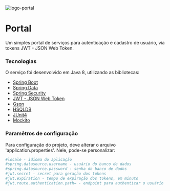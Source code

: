 ![logo-portal](http://iconwanted.com/downloads/th3-prophetman/game-icons-ii/png/128x128/portal.png) 
# Portal
Um simples portal de serviços para autenticação e cadastro de usuário, via tokens JWT - JSON Web Token.

### Tecnologias
 O serviço foi desenvolvido em Java 8, utilizando as bibliotecas:
 * [Spring Boot](https://spring.io/projects/spring-boot)
 * [Spring Data](https://spring.io/projects/spring-data)
 * [Spring Security](https://spring.io/projects/spring-ws)
 * [JWT - JSON Web Token](https://jwt.io/)
 * [Gson](https://github.com/google/gson)
 * [HSQLDB](http://hsqldb.org/)
 * [JUnit4](https://junit.org/junit4/)
 * [Mockito](https://site.mockito.org/)

### Paramêtros de configuração
Para configuração do projeto, deve alterar o arquivo 'application.properties'. Nele, pode-se personalizar:
```sh
#locale - idioma do aplicação
#spring.datasource.username - usuário do banco de dados
#spring.datasource.password - senha do banco de dados
#jwt.secret - secret para geração dos tokens
#jwt.expiration - tempo de expiração dos tokens, em minuto
#jwt.route.authentication.path= - endpoint para authenticar o usuário
```
